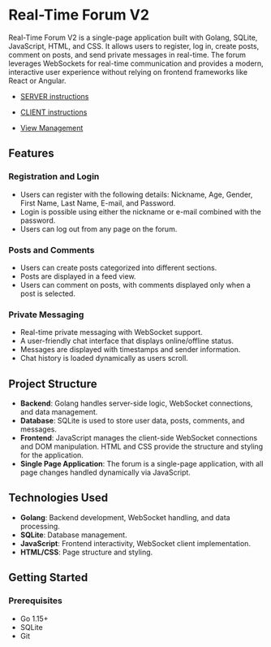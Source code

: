 # Real-Time Forum V2

Real-Time Forum V2 is a single-page application built with Golang, SQLite, JavaScript, HTML, and CSS. It allows users to register, log in, create posts, comment on posts, and send private messages in real-time. The forum leverages WebSockets for real-time communication and provides a modern, interactive user experience without relying on frontend frameworks like React or Angular.

- [SERVER instructions](server.md)
- [CLIENT instructions](client.md)

- [View Management](viewmanagement.md)

## Features

### Registration and Login
- Users can register with the following details: Nickname, Age, Gender, First Name, Last Name, E-mail, and Password.
- Login is possible using either the nickname or e-mail combined with the password.
- Users can log out from any page on the forum.

### Posts and Comments
- Users can create posts categorized into different sections.
- Posts are displayed in a feed view.
- Users can comment on posts, with comments displayed only when a post is selected.

### Private Messaging
- Real-time private messaging with WebSocket support.
- A user-friendly chat interface that displays online/offline status.
- Messages are displayed with timestamps and sender information.
- Chat history is loaded dynamically as users scroll.

## Project Structure

- **Backend**: Golang handles server-side logic, WebSocket connections, and data management.
- **Database**: SQLite is used to store user data, posts, comments, and messages.
- **Frontend**: JavaScript manages the client-side WebSocket connections and DOM manipulation. HTML and CSS provide the structure and styling for the application.
- **Single Page Application**: The forum is a single-page application, with all page changes handled dynamically via JavaScript.

## Technologies Used

- **Golang**: Backend development, WebSocket handling, and data processing.
- **SQLite**: Database management.
- **JavaScript**: Frontend interactivity, WebSocket client implementation.
- **HTML/CSS**: Page structure and styling.

## Getting Started

### Prerequisites
- Go 1.15+
- SQLite
- Git
